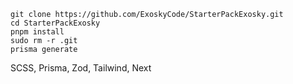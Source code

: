 `git clone https://github.com/ExoskyCode/StarterPackExosky.git` <br/>
`cd StarterPackExosky`  <br/>
`pnpm install`  <br/>
`sudo rm -r .git` <br/>
`prisma generate` <br/>

SCSS, Prisma, Zod, Tailwind, Next
